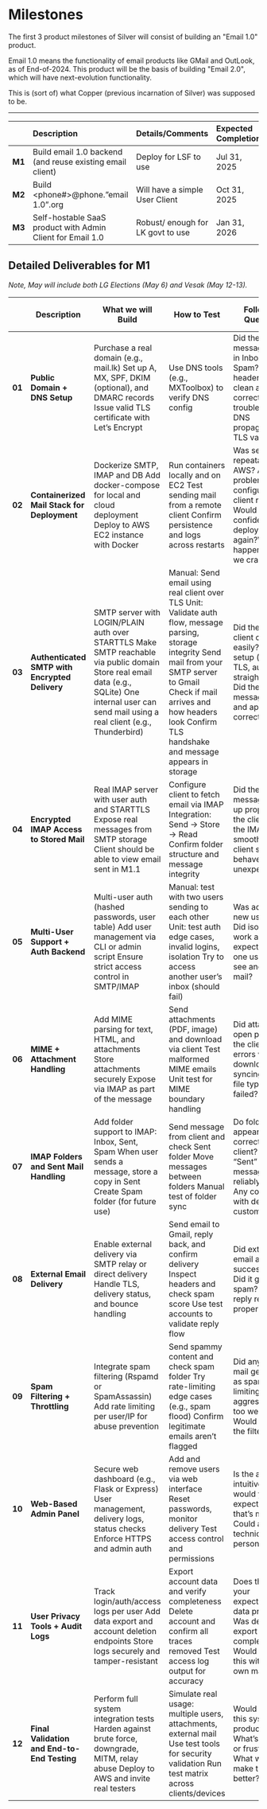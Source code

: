 # Milestones

The first 3 product milestones of Silver will consist of building an "Email 1.0" product.  

Email 1.0 means the functionality of email products like GMail and OutLook, as of End-of-2024. This product will be the basis of building "Email 2.0", which will have next-evolution functionality.

This is (sort of) what Copper (previous incarnation of Silver) was supposed to be.

---

|  | Description | Details/Comments | Expected Completion |
| :---: | :---- | :---- | :---- |  
| **M1** | Build email 1.0 backend (and reuse existing email client)  | Deploy for LSF to use  | Jul 31, 2025   |
| **M2** | Build \<phone\#\>@phone.”email 1.0”.org | Will have a simple User Client | Oct 31, 2025 |
| **M3** | Self-hostable SaaS product with Admin Client for Email 1.0 | Robust/ enough for LK govt to use | Jan 31, 2026 |

## Detailed Deliverables for M1

*Note, May will include both LG Elections (May 6\) and Vesak (May 12-13).*

|  | Description | What we will Build | How to Test | Follow-up Questions | Expected Completion (as Fridays) | Reading List |
| :---: |---- |---- |---- |---- |---- |---- |
| **01** | **Public Domain \+ DNS Setup** | Purchase a real domain (e.g., mail.lk) Set up A, MX, SPF, DKIM (optional), and DMARC records Issue valid TLS certificate with Let’s Encrypt  | Use DNS tools (e.g., MXToolbox) to verify DNS config  | Did the message arrive in Inbox or Spam? Do email headers look clean and correct? Any trouble with DNS propagation or TLS validation? | May 2, 2025 - We should buy the domain, *before* @Maneesha arrives | [RFC 1034/1035 – DNS Basics](https://datatracker.ietf.org/doc/html/rfc1034)<br>[RFC 7208 – SPF](https://datatracker.ietf.org/doc/html/rfc7208)<br>[RFC 6376 – DKIM](https://datatracker.ietf.org/doc/html/rfc6376)<br>[RFC 7489 – DMARC](https://datatracker.ietf.org/doc/html/rfc7489)<br>[Let’s Encrypt Docs](https://letsencrypt.org/docs/) |
| **02** | **Containerized Mail Stack for Deployment** | Dockerize SMTP, IMAP and DB Add docker-compose for local and cloud deployment Deploy to AWS EC2 instance with Docker | Run containers locally and on EC2 Test sending mail from a remote client Confirm persistence and logs across restarts | Was setup repeatable on AWS? Any problems configuring the client remotely? Would you feel confident deploying this again?What happens when we crash AWS? | May 23, 2025 | [Docker Docs](https://docs.docker.com/)<br>[docker-compose Docs](https://docs.docker.com/compose/)<br>[AWS EC2 Setup Guide](https://docs.aws.amazon.com/AWSEC2/latest/UserGuide/) |
| **03** | **Authenticated SMTP with Encrypted Delivery**  | SMTP server with LOGIN/PLAIN auth over STARTTLS Make SMTP reachable via public domain Store real email data (e.g., SQLite) One internal user can send mail using a real client (e.g., Thunderbird) | Manual: Send email using real client over TLS Unit: Validate auth flow, message parsing, storage integrity Send mail from your SMTP server to Gmail Check if mail arrives and how headers look Confirm TLS handshake and message appears in storage | Did the email client connect easily? Was setup (server, TLS, auth) straightforward? Did the message arrive and appear correctly? | May 23, 2025  | [RFC 5321 – SMTP](https://datatracker.ietf.org/doc/html/rfc5321)<br>[RFC 4954 – SMTP Auth](https://datatracker.ietf.org/doc/html/rfc4954)<br>[RFC 3207 – STARTTLS](https://datatracker.ietf.org/doc/html/rfc3207)<br>SMTP server docs (Postfix, Exim, etc.) |
| **04** | **Encrypted IMAP Access to Stored Mail** | Real IMAP server with user auth and STARTTLS Expose real messages from SMTP storage Client should be able to view email sent in M1.1 | Configure client to fetch email via IMAP Integration: Send → Store → Read Confirm folder structure and message integrity | Did the message show up properly in the client? Was the IMAP setup smooth? Did the client sync or behave unexpectedly? | May 23, 2025 | [RFC 3501 – IMAP4rev1](https://datatracker.ietf.org/doc/html/rfc3501)<br>[RFC 2595 – IMAP over TLS](https://datatracker.ietf.org/doc/html/rfc2595)<br>IMAP server docs (Dovecot, etc.) |
| **05** | **Multi-User Support \+ Auth Backend** | Multi-user auth (hashed passwords, user table) Add user management via CLI or admin script Ensure strict access control in SMTP/IMAP | Manual: test with two users sending to each other Unit: test auth edge cases, invalid logins, isolation Try to access another user’s inbox (should fail) | Was adding a new user easy? Did isolation work as expected? Did one user ever see another’s mail?  | May 23, 2025 | [OWASP Password Storage](https://cheatsheetseries.owasp.org/cheatsheets/Password_Storage_Cheat_Sheet.html)<br>DB schema design for users<br>SMTP/IMAP server auth backends |
| **06** | **MIME \+ Attachment Handling** | Add MIME parsing for text, HTML, and attachments Store attachments securely Expose via IMAP as part of the message  | Send attachments (PDF, image) and download via client Test malformed MIME emails Unit test for MIME boundary handling  | Did attachments open properly in the client? Any errors when downloading or syncing? Any file types that failed?  | May 30, 2025 | [RFC 2045–2049 – MIME](https://datatracker.ietf.org/doc/html/rfc2045)<br>Python `email` module or MIME parser docs<br>IMAP attachment handling |
| **07** | **IMAP Folders and Sent Mail Handling** | Add folder support to IMAP: Inbox, Sent, Spam When user sends a message, store a copy in Sent Create Spam folder (for future use) | Send message from client and check Sent folder Move messages between folders Manual test of folder sync | Do folders appear correctly in the client? Are “Sent” messages reliably saved? Any confusion with default vs custom folders? | Jun 6, 2025 | [RFC 3501 – IMAP](https://datatracker.ietf.org/doc/html/rfc3501)<br>Maildir/mbox format docs<br>Dovecot namespaces and folders |
| **08** | **External Email Delivery** | Enable external delivery via SMTP relay or direct delivery Handle TLS, delivery status, and bounce handling | Send email to Gmail, reply back, and confirm delivery Inspect headers and check spam score Use test accounts to validate reply flow | Did external email arrive successfully? Did it go to spam? Was the reply received properly? | Jun 13, 2025 | [RFC 5321 – SMTP](https://datatracker.ietf.org/doc/html/rfc5321)<br>[RFC 7671 – DNSSEC/TLSA](https://datatracker.ietf.org/doc/html/rfc7671)<br>SMTP relay config (Postfix, etc.) |
| **09** | **Spam Filtering \+ Throttling** | Integrate spam filtering (Rspamd or SpamAssassin) Add rate limiting per user/IP for abuse prevention | Send spammy content and check spam folder Try rate-limiting edge cases (e.g., spam flood) Confirm legitimate emails aren’t flagged | Did any real mail get marked as spam? Is rate limiting too aggressive or too weak? Would you trust the filter? | Jun 20, 2025 | [Rspamd Docs](https://rspamd.com/doc/)<br>[SpamAssassin Docs](https://cwiki.apache.org/confluence/display/SPAMASSASSIN/)<br>[Postfix Tuning](http://www.postfix.org/TUNING_README.html) |
| **10** | **Web-Based Admin Panel** | Secure web dashboard (e.g., Flask or Express) User management, delivery logs, status checks Enforce HTTPS and admin auth | Add and remove users via web interface Reset passwords, monitor delivery Test access control and permissions | Is the admin UI intuitive? What would you expect to see that’s missing? Could a non-technical person use it? | Jun 27, 2025 | Flask or Express documentation<br>[OWASP Top 10](https://owasp.org/www-project-top-ten/)<br>TLS/HTTPS enforcement best practices |
| **11** | **User Privacy Tools \+ Audit Logs** | Track login/auth/access logs per user Add data export and account deletion endpoints Store logs securely and tamper-resistant  | Export account data and verify completeness Delete account and confirm all traces removed Test access log output for accuracy | Does this meet your expectations for data privacy? Was deletion or export clear and complete? Would you trust this with your own mail? | Jul 4, 2025 | [OWASP Logging Cheat Sheet](https://cheatsheetseries.owasp.org/cheatsheets/Logging_Cheat_Sheet.html)<br>GDPR-style data export/deletion<br>Tamper-proof logging strategies |
| **12** | **Final Validation and End-to-End Testing** | Perform full system integration tests Harden against brute force, downgrade, MITM, relay abuse Deploy to AWS and invite real testers | Simulate real usage: multiple users, attachments, external mail Use test tools for security validation Run test matrix across clients/devices | Would you trust this system for production use? What’s missing or frustrating? What would make this 10x better? | Jul 11, 2025 | [Workaround.org Mail Server Guide](https://workaround.org/ispmail/)<br>[Mozilla TLS Config Generator](https://ssl-config.mozilla.org/)<br>[OWASP MITM/Downgrade Attacks](https://owasp.org/www-community/attacks/)<br>Tools: `swaks`, `openssl`, `testssl.sh`, [MXToolbox](https://mxtoolbox.com/) |ker | Run containers locally and on EC2 Test sending mail from a remote client Confirm persistence and logs across restarts | Was setup repeatable on AWS? Any problems configuring the client remotely? Would you feel confident deploying this again?What happens when we crash AWS? | Jul 11, 2025 |
